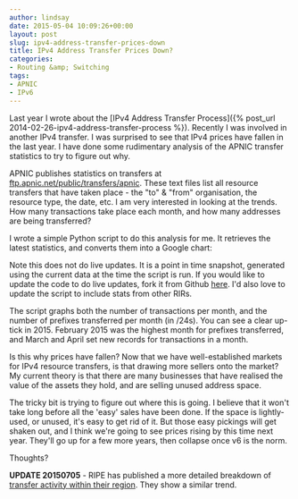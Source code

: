 ```yaml
---
author: lindsay
date: 2015-05-04 10:09:26+00:00
layout: post
slug: ipv4-address-transfer-prices-down
title: IPv4 Address Transfer Prices Down?
categories:
- Routing &amp; Switching
tags:
- APNIC
- IPv6
---
```


Last year I wrote about the [IPv4 Address Transfer Process]({% post_url 2014-02-26-ipv4-address-transfer-process %}). Recently I was involved in another IPv4 transfer. I was surprised to see that IPv4 prices have fallen in the last year. I have done some rudimentary analysis of the APNIC transfer statistics to try to figure out why.

APNIC publishes statistics on transfers at [ftp.apnic.net/public/transfers/apnic](ftp://ftp.apnic.net/public/transfers/apnic). These text files list all resource transfers that have taken place - the "to" &amp; "from" organisation, the resource type, the date, etc. I am very interested in looking at the trends. How many transactions take place each month, and how many addresses are being transferred?

I wrote a simple Python script to do this analysis for me. It retrieves the latest statistics, and converts them into a Google chart:

<script type="text/javascript" src="https://www.google.com/jsapi">
</script>

<script type="text/javascript">
   google.load("visualization", "1", {packages:["corechart"]});
</script>

<script type="text/javascript">
  var visualization;

  function drawVisualization() {
    var query = new google.visualization.Query(
      'https://docs.google.com/spreadsheets/d/1msKxmXbLdxSo84r_1h_SVRARMCkiFOZRuecS8OwNHBk/edit?usp=sharing&amp;headers=1');
    query.setQuery('select A, B, C');
  
    // Send the query with a callback function.
    query.send(handleQueryResponse);
  }
  
  function handleQueryResponse(response) {
    if (response.isError()) {
    alert('Error in query: ' + response.getMessage() + ' ' + response.getDetailedMessage());
    return;
    }
  
    var data = response.getDataTable();
    var options = {
      title: "APNIC Transfers per Month",
      height: 500,
      hAxis: {
        format: "MMM yyyy",
        gridlines: {count: "-1"},
      },
      seriesType: "bars",
      series: {
        0: {
          targetAxisIndex: 0,
          type: "line"
        },
        1: {
          targetAxisIndex: 1,
          type: "bars"
        },
      },
      vAxes: {
        0: {
          title: "Transactions",
          side: "left"
        },
        1: {
          title: "Prefixes (/24s)",
          side: "right"
        },
      },
    };
    visualization = new google.visualization.ComboChart(document.getElementById('visualization'));
    visualization.draw(data, options);
  }

  google.setOnLoadCallback(drawVisualization);
</script>

<div id="visualization">
</div>

Note this does not do live updates. It is a point in time snapshot, generated using the current data at the time the script is run. If you would like to update the code to do live updates, fork it from Github [here](https://github.com/LindsayHill/transfer-count). I'd also love to update the script to include stats from other RIRs.

The script graphs both the number of transactions per month, and the number of prefixes transferred per month (in /24s). You can see a clear up-tick in 2015. February 2015 was the highest month for prefixes transferred, and March and April set new records for transactions in a month.

Is this why prices have fallen? Now that we have well-established markets for IPv4 resource transfers, is that drawing more sellers onto the market? My current theory is that there are many businesses that have realised the value of the assets they hold, and are selling unused address space.

The tricky bit is trying to figure out where this is going. I believe that it won't take long before all the 'easy' sales have been done. If the space is lightly-used, or unused, it's easy to get rid of it. But those easy pickings will get shaken out, and I think we're going to see prices rising by this time next year. They'll go up for a few more years, then collapse once v6 is the norm.

Thoughts?

**UPDATE 20150705** - RIPE has published a more detailed breakdown of [transfer activity within their region](https://labs.ripe.net/Members/wilhelm/ipv4-transfers-in-the-ripe-ncc-service-region). They show a similar trend.
